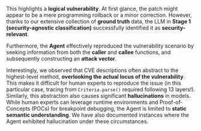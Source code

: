 This highlights a **logical vulnerability**. At first glance, the patch might appear to be a mere programming rollback or a minor correction. However, thanks to our extensive collection of **ground truth** data, the LLM in **Stage 1 (security-agnostic classification)** successfully identified it as **security-relevant**.

Furthermore, the **Agent** effectively reproduced the vulnerability scenario by seeking information from both the **caller** and **callee** functions, and subsequently constructing an **attack vector**.

Interestingly, we observed that CVE descriptions often abstract to the highest-level method, **overlooking the actual locus of the vulnerability**. This makes it difficult for human experts to reproduce the issue (in this particular case, tracing from `Criteria.parse()` required following 13 layers!). Similarly, this abstraction also causes significant **hallucinations** in models. While human experts can leverage runtime environments and Proof-of-Concepts (POCs) for breakpoint debugging, the Agent is limited to **static semantic understanding**. We have also documented instances where the Agent exhibited hallucination under these circumstances.
